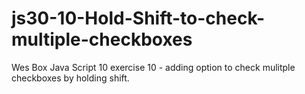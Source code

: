 # js30-10-Hold-Shift-to-check-multiple-checkboxes

Wes Box Java Script 10 exercise 10 - adding option to check mulitple checkboxes by holding shift.
